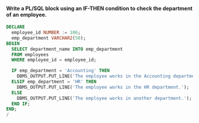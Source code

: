 ####  Write a PL/SQL block using an IF-THEN condition to check the department of an employee.

```sql
DECLARE
  employee_id NUMBER := 106;
  emp_department VARCHAR2(50);
BEGIN
  SELECT department_name INTO emp_department
  FROM employees
  WHERE employee_id = employee_id;

  IF emp_department = 'Accounting' THEN
    DBMS_OUTPUT.PUT_LINE('The employee works in the Accounting department.');
  ELSIF emp_department = 'HR' THEN
    DBMS_OUTPUT.PUT_LINE('The employee works in the HR department.');
  ELSE
    DBMS_OUTPUT.PUT_LINE('The employee works in another department.');
  END IF;
END;
/

```